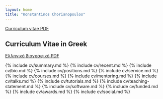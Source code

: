 ```yaml
---
layout: home
title: "Konstantinos Chorianopoulos" 
---
```


[Curriculum vitae PDF](/en/resume.pdf)

## Curriculum Vitae in Greek

[Ελληνικό βιογραφικό PDF](/gr/resume.pdf)


{% include cv/summary.md %}
{% include cv/recent.md %}
{% include cv/bio.md %}
{% include cv/positions.md %}
{% include cv/service.md %}
{% include cv/courses.md %}
{% include cv/mentoring.md %}
{% include cv/talks.md %}
{% include cv/tutorials.md %}
{% include cv/teaching-statement.md %}
{% include cv/software.md %}
{% include cv/funded.md %}
{% include cv/awards.md %}
{% include cv/social.md %}

